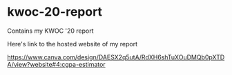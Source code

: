 # kwoc-20-report
Contains my KWOC '20 report

Here's link to the hosted website of my report

https://www.canva.com/design/DAESX2q5utA/RdXH6shTuXOuDMQb0pXTDA/view?website#4:cgpa-estimator
